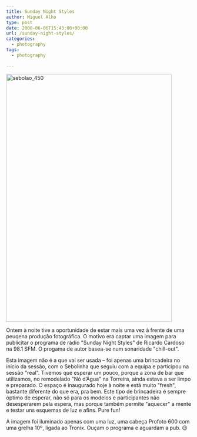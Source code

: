 ```yaml
---
title: Sunday Night Styles
author: Miguel Alho
type: post
date: 2008-06-06T15:43:00+00:00
url: /sunday-night-styles/
categories:
  - photography
tags:
  - photography

---
```

[<img height="675" alt="sebolao_450" src="http://farm4.static.flickr.com/3277/2555638727_7a9fbdbb8a_o.jpg" width="450" />][1] 

Ontem &#224; noite tive a oportunidade de estar mais uma vez &#224; frente de uma peuqena produ&#231;&#227;o fotogr&#225;fica. O motivo era captar uma imagem para publicitar o programa de r&#225;dio "Sunday Night Styles" de Ricardo Cardoso na 98.1 SFM. O progama de autor basea-se num sonaridade "chill-out".

Esta imagem n&#227;o &#233; a que vai ser usada &#8211; foi apenas uma brincadeira no inicio da sess&#227;o, com o Sebolinha que seguiu com a equipa e participou na sess&#227;o "real". Tivemos que esperar um pouco, porque a zona de bar que utilizamos, no remodelado "N&#243; d&#8217;&#193;gua" na Torreira, ainda estava a ser limpo e preparado. O espa&#231;o &#233; inaugurado hoje &#224; noite e est&#225; muito "fresh", bastante diferente do que era, pra bem. Este tipo de brincadeira &#233; sempre &#243;ptimo de esperar, n&#227;o s&#243; para os modelos e participantes n&#227;o desesperarem pela espera, mas porque tamb&#233;m permite "aquecer" a mente e testar uns esquemas de luz e afins. Pure fun!

A imagem foi iluminado apenas com uma luz, uma cabe&#231;a Profoto 600 com uma grelha 10&#186;, ligada ao Tronix. Ou&#231;am o programa e aguardam a pub. 😉

 [1]: http://www.flickr.com/photos/mytymyky/2555638727/ "sebolao_450 by MytyMyky, on Flickr"